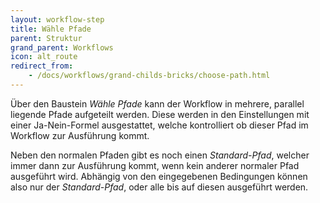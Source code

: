 ```yaml
---
layout: workflow-step
title: Wähle Pfade
parent: Struktur
grand_parent: Workflows
icon: alt_route
redirect_from:
    - /docs/workflows/grand-childs-bricks/choose-path.html
---
```


Über den Baustein _Wähle Pfade_ kann der Workflow in mehrere, parallel liegende Pfade aufgeteilt werden. Diese werden in den Einstellungen mit einer Ja-Nein-Formel ausgestattet, welche kontrolliert ob dieser Pfad im Workflow zur Ausführung kommt.

Neben den normalen Pfaden gibt es noch einen _Standard-Pfad_, welcher immer dann zur Ausführung kommt, wenn kein anderer normaler Pfad ausgeführt wird.
Abhängig von den eingegebenen Bedingungen können also nur der _Standard-Pfad_, oder alle bis auf diesen ausgeführt werden.
